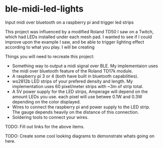 # ble-midi-led-lights
Input midi over bluetooth on a raspberry pi and trigger led strips

This project was influenced by a modified Roland TD50 I saw on a Twitch, which had LEDs installed under each mesh pad. I wanted to see if I could improve upon the example I saw, and be able to trigger lighting effect according to what you play. I will be creating 

Things you will need to recreate this project:
- Something way to output a midi signal over BLE. My implementaion uses the midi over bluetooth feature of the Roland TD17k module.
- A raspberry pi 3 or 4 (both have built in bluetooth capabilities).
- ws2812b LED strips of your prefered density and length. My implementation uses 60 pixel/meter strips with ~3m of strip total.
- A 5V power supply for the LED strips, Amperage will depend on the amount LEDs you use. each pixel will use betwee 0.1W and 0.3W depending on the color displayed.
- Wires to connect the raspberry pi and power supply to the LED strip. The gauge depends heavily on the distance of this connection.
- Soldering tools to connect your wires.

TODO: Fill out links for the above items.

TODO: Create some cool looking diagrams to demonstrate whats going on here.
